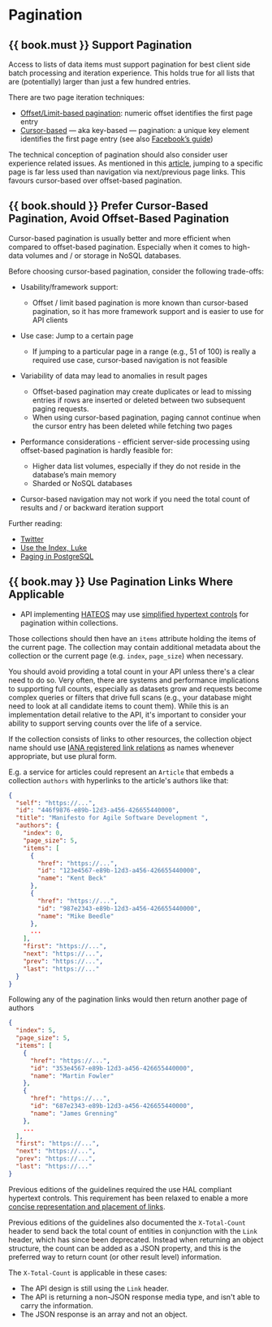 # Pagination

## {{ book.must }} Support Pagination

Access to lists of data items must support pagination for best client side batch processing and iteration experience. This holds true for all lists that are (potentially) larger than just a
few hundred entries.

There are two page iteration techniques:

* [Offset/Limit-based pagination](http://developer.infoconnect.com/paging-results-limit-and-offset):
  numeric offset identifies the first page entry
* [Cursor-based](https://dev.twitter.com/overview/api/cursoring) — aka key-based — pagination: a
  unique key element identifies the first page entry (see also
  [Facebook’s guide](https://developers.facebook.com/docs/graph-api/using-graph-api/v2.4#paging))

The technical conception of pagination should also consider user experience related issues. As mentioned
in this [article](https://www.smashingmagazine.com/2016/03/pagination-infinite-scrolling-load-more-buttons/),
jumping to a specific page is far less used than navigation via next/previous page links. This favours
cursor-based over offset-based pagination.

## {{ book.should }} Prefer Cursor-Based Pagination, Avoid Offset-Based Pagination

Cursor-based pagination is usually better and more efficient when compared to offset-based pagination. Especially when it comes to
high-data volumes and / or storage in NoSQL databases.

Before choosing cursor-based pagination, consider the following trade-offs:

* Usability/framework support:

    * Offset / limit based pagination is more known than cursor-based pagination, so it has more framework support and
      is easier to use for API clients

* Use case: Jump to a certain page

    * If jumping to a particular page in a range (e.g., 51 of 100) is really a required use case,
      cursor-based navigation is not feasible

* Variability of data may lead to anomalies in result pages

    * Offset-based pagination may create duplicates or lead to missing entries if rows are inserted or deleted between two subsequent paging requests.
    * When using cursor-based pagination, paging cannot continue when the cursor entry has been
      deleted while fetching two pages

* Performance considerations - efficient server-side processing using offset-based pagination is hardly feasible for:

    * Higher data list volumes, especially if they do not reside in the database’s main memory
    * Sharded or NoSQL databases

* Cursor-based navigation may not work if you need the total count of results and / or backward iteration support


Further reading:

* [Twitter](https://dev.twitter.com/rest/public/timelines)
* [Use the Index, Luke](http://use-the-index-luke.com/no-offset)
* [Paging in PostgreSQL](https://www.citusdata.com/blog/1872-joe-nelson/409-five-ways-paginate-postgres-basic-exotic)


## {{ book.may }} Use Pagination Links Where Applicable

* API implementing [HATEOS](../hyper-media/Hypermedia.html#may-use-rest-maturity-level-3--hateoas) may use [simplified hypertext controls](../hyper-media/Hypermedia.html#should-pagination-and-self-references) for pagination within collections.

Those collections should then have an `items` attribute holding the items of the current page. The collection may contain additional metadata about the collection or the current page (e.g. `index`, `page_size`) when necessary.

You should avoid providing a total count in your API unless there's a clear need to do so. Very often, there are systems and performance implications to supporting full counts, especially as datasets grow and requests become complex queries or filters that drive full scans (e.g., your database might need to look at all candidate items to count them). While this is an implementation detail relative to the API, it's important to consider your ability to support serving counts over the life of a service.

If the collection consists of links to other resources, the collection object name should use [IANA registered link relations](http://www.iana.org/assignments/link-relations/link-relations.xml) as names whenever appropriate, but use plural form.

E.g. a service for articles could represent an `Article` that embeds a collection `authors` with hyperlinks to the article's authors like that:

```json
{
  "self": "https://...",
  "id": "446f9876-e89b-12d3-a456-426655440000",
  "title": "Manifesto for Agile Software Development ",
  "authors": {
    "index": 0,
    "page_size": 5,
    "items": [
      {  
        "href": "https://...",
        "id": "123e4567-e89b-12d3-a456-426655440000",
        "name": "Kent Beck"
      },
      {  
        "href": "https://...",
        "id": "987e2343-e89b-12d3-a456-426655440000",
        "name": "Mike Beedle"
      },
      ...
    ],
    "first": "https://...",
    "next": "https://...",
    "prev": "https://...",
    "last": "https://..."
  }
}

```
Following any of the pagination links would then return another page of authors


```json
{
  "index": 5,
  "page_size": 5,
  "items": [
    {  
      "href": "https://...",
      "id": "353e4567-e89b-12d3-a456-426655440000",
      "name": "Martin Fowler"
    },
    {  
      "href": "https://...",
      "id": "687e2343-e89b-12d3-a456-426655440000",
      "name": "James Grenning"
    },
    ...
  ],
  "first": "https://...",
  "next": "https://...",
  "prev": "https://...",
  "last": "https://..."
}

```

Previous editions of the guidelines required the use HAL compliant hypertext controls. This requirement has been relaxed to enable a more [concise representation and placement of links](../hyper-media/Hypermedia.html#must-use-common-hypertext-controls).

Previous editions of the guidelines also documented the `X-Total-Count` header to send back the total count of entities in conjunction with the `Link` header, which has since been deprecated. Instead when returning an object structure, the count can be added as a JSON property, and this is the preferred way to return count (or other result level) information. 

The `X-Total-Count` is applicable in these cases:

* The API design is still using the `Link` header.
* The API is returning a non-JSON response media type, and isn't able to carry the information.
* The JSON response is an array and not an object.


